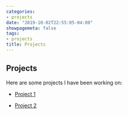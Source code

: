 ```yaml
---
categories:
- projects
date: "2019-10-02T22:55:05-04:00"
showpagemeta: false
tags:
- projects
title: Projects
---
```

## Projects 

Here are some projects I have been working on:

- [Project 1](/expectancy/)

- [Project 2](/project2/)
